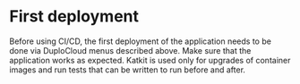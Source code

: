 # First deployment

Before using CI/CD, the first deployment of the application needs to be done via DuploCloud menus described above. Make sure that the application works as expected. Katkit is used only for upgrades of container images and run tests that can be written to run before and after.
